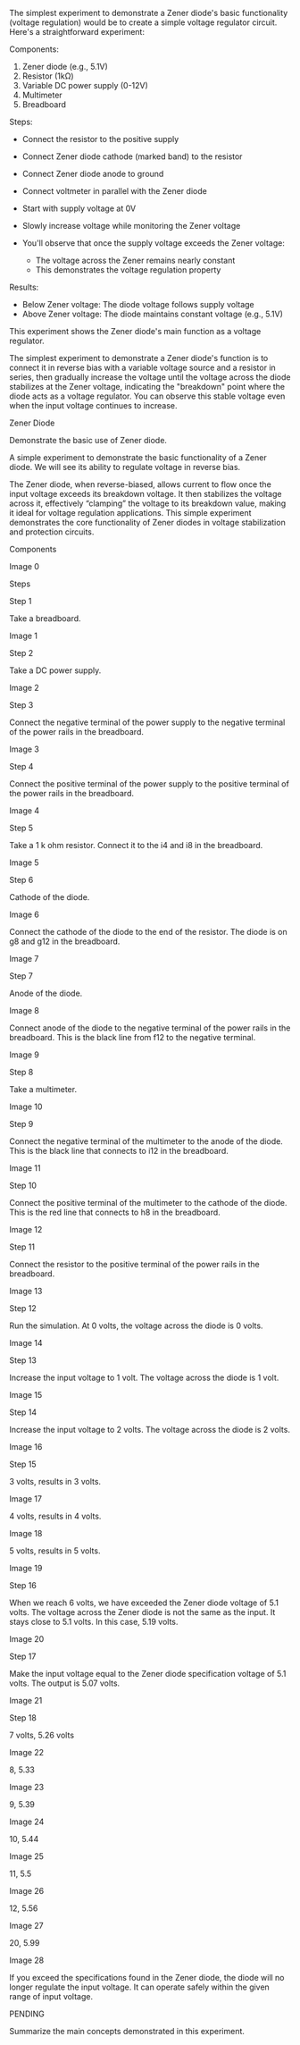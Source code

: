 The simplest experiment to demonstrate a Zener diode's basic functionality (voltage regulation) would be to create a simple voltage regulator circuit. Here's a straightforward experiment:

Components:

1. Zener diode (e.g., 5.1V)
2. Resistor (1kΩ)
3. Variable DC power supply (0-12V)
4. Multimeter
5. Breadboard

Steps:

   - Connect the resistor to the positive supply
   - Connect Zener diode cathode (marked band) to the resistor
   - Connect Zener diode anode to ground
   - Connect voltmeter in parallel with the Zener diode


   - Start with supply voltage at 0V
   - Slowly increase voltage while monitoring the Zener voltage
   - You'll observe that once the supply voltage exceeds the Zener voltage:
     * The voltage across the Zener remains nearly constant
     * This demonstrates the voltage regulation property

Results:

- Below Zener voltage: The diode voltage follows supply voltage
- Above Zener voltage: The diode maintains constant voltage (e.g., 5.1V)

This experiment shows the Zener diode's main function as a voltage regulator.


The simplest experiment to demonstrate a Zener diode's function is to connect it in reverse bias with a variable voltage source and a resistor in series, then gradually increase the voltage until the voltage across the diode stabilizes at the Zener voltage, indicating the "breakdown" point where the diode acts as a voltage regulator. You can observe this stable voltage even when the input voltage continues to increase.

Zener Diode

Demonstrate the basic use of Zener diode.

A simple experiment to demonstrate the basic functionality of a Zener diode. We will see its ability to regulate voltage in reverse bias.

The Zener diode, when reverse-biased, allows current to flow once the input voltage exceeds its breakdown voltage. It then stabilizes the voltage across it, effectively “clamping” the voltage to its breakdown value, making it ideal for voltage regulation applications. This simple experiment demonstrates the core functionality of Zener diodes in voltage stabilization and protection circuits.

Components

Image 0

Steps

Step 1

Take a breadboard.

Image 1

Step 2

Take a DC power supply.

Image 2

Step 3

Connect the negative terminal of the power supply to the negative terminal of the power rails in the breadboard.

Image 3

Step 4

Connect the positive terminal of the power supply to the positive terminal of the power rails in the breadboard.

Image 4

Step 5

Take a 1 k ohm resistor. Connect it to the i4 and i8 in the breadboard.

Image 5

Step 6

Cathode of the diode.

Image 6

Connect the cathode of the diode to the end of the resistor. The diode is on g8 and g12 in the breadboard.

Image 7

Step 7

Anode of the diode.

Image 8

Connect anode of the diode to the negative terminal of the power rails in the breadboard. This is the black line from f12 to the negative terminal.

Image 9

Step 8

Take a multimeter.

Image 10

Step 9

Connect the negative terminal of the multimeter to the anode of the diode. This is the black line that connects to i12 in the breadboard.

Image 11

Step 10

Connect the positive terminal of the multimeter to the cathode of the diode. This is the red line that connects to h8 in the breadboard.

Image 12

Step 11

Connect the resistor to the positive terminal of the power rails in the breadboard.

Image 13

Step 12

Run the simulation. At  0 volts, the voltage across the diode is 0 volts.

Image 14

Step 13

Increase the input voltage to 1 volt. The voltage across the diode is 1 volt.

Image 15

Step 14

Increase the input voltage to 2 volts. The voltage across the diode is 2 volts.

Image 16

Step 15

3 volts, results in 3 volts.

Image 17

4 volts, results in 4 volts.

Image 18

5 volts, results in 5 volts.

Image 19

Step 16

When we reach 6 volts, we have exceeded the Zener diode voltage of 5.1 volts. The voltage across the Zener diode is not the same as the input. It stays close to 5.1 volts. In this case, 5.19 volts.

Image 20

Step 17

Make the input voltage equal to the Zener diode specification voltage of 5.1 volts. The output is 5.07 volts.

Image 21

Step 18

7 volts, 5.26 volts

Image 22

8, 5.33

Image 23

9, 5.39

Image 24

10, 5.44

Image 25

11,   5.5

Image 26

12, 5.56

Image 27

20, 5.99

Image 28

If you exceed the specifications found in the Zener diode, the diode will no longer regulate the input voltage. It can operate safely within the given range of input voltage.

PENDING

Summarize the main concepts demonstrated in this experiment.